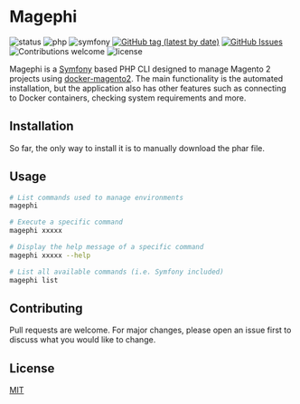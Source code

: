 # Magephi
![status](https://img.shields.io/badge/status-beta-important.svg?cacheSeconds=2592000)
![php](https://img.shields.io/badge/php-^7.2-blue.svg?cacheSeconds=2592000)
![symfony](https://img.shields.io/badge/symfony-5.0.2-darkgreen.svg?cacheSeconds=2592000)
[![GitHub tag (latest by date)](https://img.shields.io/github/v/tag/fulmenef/magephi.svg)](https://github.com/fulmenef/magephi/tags)
[![GitHub Issues](https://img.shields.io/github/issues/fulmenef/magephi.svg)](https://github.com/fulmenef/magephi/issues)
![Contributions welcome](https://img.shields.io/badge/contributions-welcome-green.svg)
![license](https://img.shields.io/badge/license-MIT-purple.svg?cacheSeconds=2592000)

Magephi is a [Symfony](https://github.com/symfony/symfony) based PHP CLI designed to manage Magento 2 projects using 
[docker-magento2](https://github.com/EmakinaFR/docker-magento2).
The main functionality is the automated installation, but the application also has other features such as connecting to
Docker containers, checking system requirements and more.

## Installation

So far, the only way to install it is to manually download the phar file.

## Usage

```bash
# List commands used to manage environments
magephi 

# Execute a specific command
magephi xxxxx

# Display the help message of a specific command
magephi xxxxx --help

# List all available commands (i.e. Symfony included)
magephi list
```

## Contributing
Pull requests are welcome. For major changes, please open an issue first to discuss what you would like to change.

## License
[MIT](https://choosealicense.com/licenses/mit/)